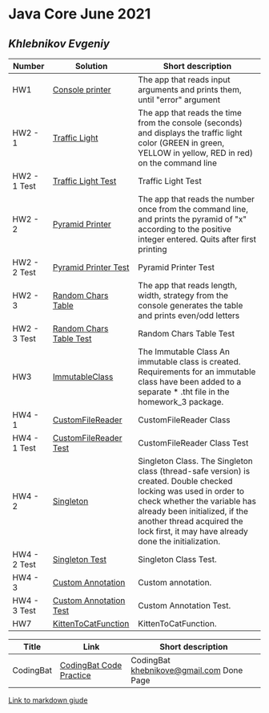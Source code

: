 # Java Core June 2021

## *Khlebnikov Evgeniy*

| Number | Solution  | Short description
| --- | --- | --- |
| HW1 | [Console printer](https://github.com/NikolaevArtem/Java_Core_June_2021/tree/feature/KhlebnikovEvgeniy/src/main/java/homework_1) | The app that reads input arguments and prints them, until "error" argument |
| HW2 - 1 | [Traffic Light](https://github.com/NikolaevArtem/Java_Core_June_2021/tree/feature/KhlebnikovEvgeniy/src/main/java/homework_2/traffic_light) | The app that reads the time from the console (seconds) and displays the traffic light color (GREEN in green, YELLOW in yellow, RED in red) on the command line |
| HW2 - 1 Test | [Traffic Light Test](https://github.com/NikolaevArtem/Java_Core_June_2021/tree/feature/KhlebnikovEvgeniy/src/test/java/homework_2/traffic_light) | Traffic Light Test |
| HW2 - 2 | [Pyramid Printer](https://github.com/NikolaevArtem/Java_Core_June_2021/tree/feature/KhlebnikovEvgeniy/src/main/java/homework_2/pyramid_printer) | The app that reads the number once from the command line, and prints the pyramid of "x" according to the positive integer entered. Quits after first printing |
| HW2 - 2 Test | [Pyramid Printer Test](https://github.com/NikolaevArtem/Java_Core_June_2021/tree/feature/KhlebnikovEvgeniy/src/test/java/homework_2/pyramid_printer) | Pyramid Printer Test |
| HW2 - 3 | [Random Chars Table](https://github.com/NikolaevArtem/Java_Core_June_2021/tree/feature/KhlebnikovEvgeniy/src/main/java/homework_2/random_chars_table) | The app that reads length, width, strategy from the console generates the table and prints even/odd letters |
| HW2 - 3 Test | [Random Chars Table Test](https://github.com/NikolaevArtem/Java_Core_June_2021/tree/feature/KhlebnikovEvgeniy/src/test/java/homework_2/random_chars_table) | Random Chars Table Test |
| HW3 | [ImmutableClass](https://github.com/NikolaevArtem/Java_Core_June_2021/tree/feature/KhlebnikovEvgeniy/src/main/java/homework_3) | The Immutable Class An immutable class is created. Requirements for an immutable class have been added to a separate * .tht file in the homework_3 package.|
| HW4 - 1 | [ CustomFileReader](https://github.com/NikolaevArtem/Java_Core_June_2021/tree/feature/KhlebnikovEvgeniy/src/main/java/homework_4/custom_file_reader) | CustomFileReader Class  |
| HW4 - 1 Test | [ CustomFileReader Test](https://github.com/NikolaevArtem/Java_Core_June_2021/tree/feature/KhlebnikovEvgeniy/src/test/java/homework_4/custom_file_reader) | CustomFileReader Class Test |
| HW4 - 2 | [Singleton](https://github.com/NikolaevArtem/Java_Core_June_2021/tree/feature/KhlebnikovEvgeniy/src/main/java/homework_4/singleton) | Singleton Class. The Singleton class (thread-safe version) is created. Double checked locking was used in order to check whether the variable has already been initialized, if the another thread acquired the lock first, it may have already done the initialization. |
| HW4 - 2 Test | [Singleton Test](https://github.com/NikolaevArtem/Java_Core_June_2021/tree/feature/KhlebnikovEvgeniy/src/test/java/homework_4/singleton) | Singleton Class Test. |
| HW4 - 3 | [Custom Annotation](https://github.com/NikolaevArtem/Java_Core_June_2021/tree/feature/KhlebnikovEvgeniy/src/main/java/homework_4/custom_annotation) | Custom annotation. |
| HW4 - 3 Test| [Custom Annotation Test](https://github.com/NikolaevArtem/Java_Core_June_2021/tree/feature/KhlebnikovEvgeniy/src/test/java/homework_4/custom_annotation) | Custom Annotation Test. |
| HW7| [KittenToCatFunction](https://github.com/NikolaevArtem/Java_Core_June_2021/tree/feature/KhlebnikovEvgeniy/src/main/java/homework_7) | KittenToCatFunction. |


| Title | Link  | Short description
| --- | --- | --- |
| CodingBat | [CodingBat Code Practice](https://codingbat.com/done?user=khebnikove@gmail.com&tag=2964520102) | CodingBat khebnikove@gmail.com Done Page |

[Link to markdown giude](https://github.com/adam-p/markdown-here/wiki/Markdown-Cheatsheet)
